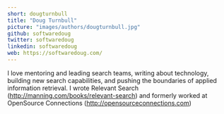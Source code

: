 ```yaml
---
short: dougturnbull
title: "Doug Turnbull"
picture: "images/authors/dougturnbull.jpg"
github: softwaredoug
twitter: softwaredoug
linkedin: softwaredoug
web: https://softwaredoug.com/
---
```


I love mentoring and leading search teams, writing about technology, building new search capabilities, and pushing the boundaries of applied information retrieval. I wrote Relevant Search (http://manning.com/books/relevant-search) and formerly worked at OpenSource Connections (http://opensourceconnections.com)